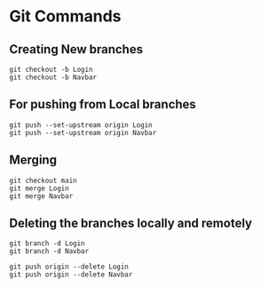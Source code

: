 # Git Commands

## Creating New branches

```
git checkout -b Login
git checkout -b Navbar
```

## For pushing from Local branches

```
git push --set-upstream origin Login
git push --set-upstream origin Navbar
```

## Merging

```
git checkout main
git merge Login
git merge Navbar
```

## Deleting the branches locally and remotely

```
git branch -d Login
git branch -d Navbar

git push origin --delete Login
git push origin --delete Navbar
```
